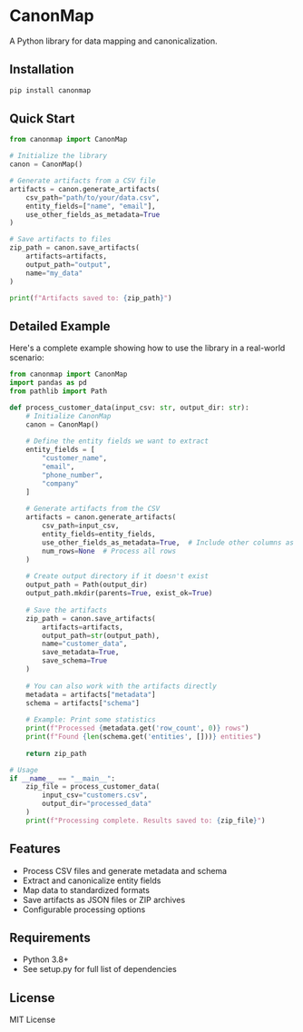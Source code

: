 # CanonMap

A Python library for data mapping and canonicalization.

## Installation

```bash
pip install canonmap
```

## Quick Start

```python
from canonmap import CanonMap

# Initialize the library
canon = CanonMap()

# Generate artifacts from a CSV file
artifacts = canon.generate_artifacts(
    csv_path="path/to/your/data.csv",
    entity_fields=["name", "email"],
    use_other_fields_as_metadata=True
)

# Save artifacts to files
zip_path = canon.save_artifacts(
    artifacts=artifacts,
    output_path="output",
    name="my_data"
)

print(f"Artifacts saved to: {zip_path}")
```

## Detailed Example

Here's a complete example showing how to use the library in a real-world scenario:

```python
from canonmap import CanonMap
import pandas as pd
from pathlib import Path

def process_customer_data(input_csv: str, output_dir: str):
    # Initialize CanonMap
    canon = CanonMap()
    
    # Define the entity fields we want to extract
    entity_fields = [
        "customer_name",
        "email",
        "phone_number",
        "company"
    ]
    
    # Generate artifacts from the CSV
    artifacts = canon.generate_artifacts(
        csv_path=input_csv,
        entity_fields=entity_fields,
        use_other_fields_as_metadata=True,  # Include other columns as metadata
        num_rows=None  # Process all rows
    )
    
    # Create output directory if it doesn't exist
    output_path = Path(output_dir)
    output_path.mkdir(parents=True, exist_ok=True)
    
    # Save the artifacts
    zip_path = canon.save_artifacts(
        artifacts=artifacts,
        output_path=str(output_path),
        name="customer_data",
        save_metadata=True,
        save_schema=True
    )
    
    # You can also work with the artifacts directly
    metadata = artifacts["metadata"]
    schema = artifacts["schema"]
    
    # Example: Print some statistics
    print(f"Processed {metadata.get('row_count', 0)} rows")
    print(f"Found {len(schema.get('entities', []))} entities")
    
    return zip_path

# Usage
if __name__ == "__main__":
    zip_file = process_customer_data(
        input_csv="customers.csv",
        output_dir="processed_data"
    )
    print(f"Processing complete. Results saved to: {zip_file}")
```

## Features

- Process CSV files and generate metadata and schema
- Extract and canonicalize entity fields
- Map data to standardized formats
- Save artifacts as JSON files or ZIP archives
- Configurable processing options

## Requirements

- Python 3.8+
- See setup.py for full list of dependencies

## License

MIT License 